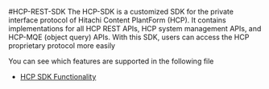 #HCP-REST-SDK
The HCP-SDK is a customized SDK for the private interface protocol of Hitachi Content PlantForm (HCP). It contains implementations for all HCP REST APIs, HCP system management APIs, and HCP-MQE (object query) APIs. With this SDK, users can access the HCP proprietary protocol more easily

You can see which features are supported in the following file
+ [HCP SDK Functionality](#https://github.com/pineconehouse/hitachivantara-java-sdk-hcp/blob/main/HCP%20%26%20S3%20SDK%20Functionality.htm) 
